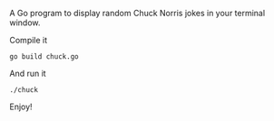 
A Go program to display random Chuck Norris jokes in your terminal window.

Compile it
```
go build chuck.go
```

And run it
```
./chuck
```

Enjoy!
